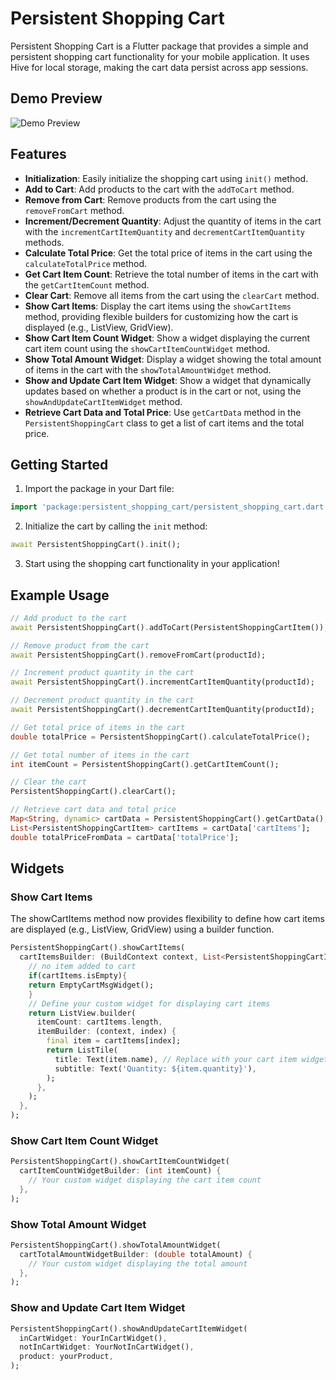 # Persistent Shopping Cart

Persistent Shopping Cart is a Flutter package that provides a simple and persistent shopping cart functionality for your mobile application. It uses Hive for local storage, making the cart data persist across app sessions.

## Demo Preview

![Demo Preview](https://media.giphy.com/media/Iiakfpl9d3yGaxTQKa/giphy.gif)


## Features

- **Initialization**: Easily initialize the shopping cart using `init()` method.
- **Add to Cart**: Add products to the cart with the `addToCart` method.
- **Remove from Cart**: Remove products from the cart using the `removeFromCart` method.
- **Increment/Decrement Quantity**: Adjust the quantity of items in the cart with the `incrementCartItemQuantity` and `decrementCartItemQuantity` methods.
- **Calculate Total Price**: Get the total price of items in the cart using the `calculateTotalPrice` method.
- **Get Cart Item Count**: Retrieve the total number of items in the cart with the `getCartItemCount` method.
- **Clear Cart**: Remove all items from the cart using the `clearCart` method.
- **Show Cart Items**: Display the cart items using the `showCartItems` method, providing flexible builders for customizing how the cart is displayed (e.g., ListView, GridView).
- **Show Cart Item Count Widget**: Show a widget displaying the current cart item count using the `showCartItemCountWidget` method.
- **Show Total Amount Widget**: Display a widget showing the total amount of items in the cart with the `showTotalAmountWidget` method.
- **Show and Update Cart Item Widget**: Show a widget that dynamically updates based on whether a product is in the cart or not, using the `showAndUpdateCartItemWidget` method.
- **Retrieve Cart Data and Total Price**: Use `getCartData` method in the `PersistentShoppingCart` class to get a list of cart items and the total price.

## Getting Started

1. Import the package in your Dart file:

```dart
import 'package:persistent_shopping_cart/persistent_shopping_cart.dart';
```

2. Initialize the cart by calling the `init` method:

```dart
await PersistentShoppingCart().init();
```

3. Start using the shopping cart functionality in your application!

## Example Usage

```dart
// Add product to the cart
await PersistentShoppingCart().addToCart(PersistentShoppingCartItem());

// Remove product from the cart
await PersistentShoppingCart().removeFromCart(productId);

// Increment product quantity in the cart
await PersistentShoppingCart().incrementCartItemQuantity(productId);

// Decrement product quantity in the cart
await PersistentShoppingCart().decrementCartItemQuantity(productId);

// Get total price of items in the cart
double totalPrice = PersistentShoppingCart().calculateTotalPrice();

// Get total number of items in the cart
int itemCount = PersistentShoppingCart().getCartItemCount();

// Clear the cart
PersistentShoppingCart().clearCart();

// Retrieve cart data and total price
Map<String, dynamic> cartData = PersistentShoppingCart().getCartData();
List<PersistentShoppingCartItem> cartItems = cartData['cartItems'];
double totalPriceFromData = cartData['totalPrice'];
```

## Widgets

### Show Cart Items

The showCartItems method now provides flexibility to define how cart items are displayed (e.g., ListView, GridView) using a builder function.

```dart
PersistentShoppingCart().showCartItems(
  cartItemsBuilder: (BuildContext context, List<PersistentShoppingCartItem> cartItems) {
    // no item added to cart
    if(cartItems.isEmpty){
    return EmptyCartMsgWidget();
    }
    // Define your custom widget for displaying cart items
    return ListView.builder(
      itemCount: cartItems.length,
      itemBuilder: (context, index) {
        final item = cartItems[index];
        return ListTile(
          title: Text(item.name), // Replace with your cart item widget
          subtitle: Text('Quantity: ${item.quantity}'),
        );
      },
    );
  },
);
```

### Show Cart Item Count Widget

```dart
PersistentShoppingCart().showCartItemCountWidget(
  cartItemCountWidgetBuilder: (int itemCount) {
    // Your custom widget displaying the cart item count
  },
);
```

### Show Total Amount Widget

```dart
PersistentShoppingCart().showTotalAmountWidget(
  cartTotalAmountWidgetBuilder: (double totalAmount) {
    // Your custom widget displaying the total amount
  },
);
```

### Show and Update Cart Item Widget

```dart
PersistentShoppingCart().showAndUpdateCartItemWidget(
  inCartWidget: YourInCartWidget(),
  notInCartWidget: YourNotInCartWidget(),
  product: yourProduct,
);
```
